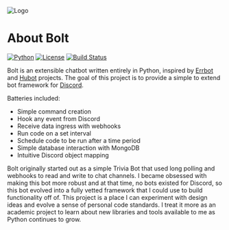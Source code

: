 ![Logo](https://user-images.githubusercontent.com/5940454/29853902-3b4a47dc-8d08-11e7-9158-31874826084c.png)

# About Bolt
[![Python](https://img.shields.io/badge/Python-3.6-7289da.svg?style=flat-square)](https://www.python.org/downloads/release/python-360/)
[![License](https://img.shields.io/badge/License-MIT-7289da.svg?style=flat-square)](https://opensource.org/licenses/MIT)
[![Build Status](https://img.shields.io/travis/ns-phennessy/Arcbot.svg?style=flat-square)](https://travis-ci.org/ns-phennessy/Bolt)

Bolt is an extensible chatbot written entirely in Python, inspired by
[Errbot](https://github.com/errbotio/errbot) and [Hubot](https://hubot.github.com/) projects.
The goal of this project is to provide a simple to extend bot framework for [Discord](https://discordapp.com).

Batteries included:
* Simple command creation
* Hook any event from Discord
* Receive data ingress with webhooks
* Run code on a set interval
* Schedule code to be run after a time period
* Simple database interaction with MongoDB
* Intuitive Discord object mapping

Bolt originally started out as a simple Trivia Bot that used long polling and webhooks to read and
write to chat channels. I became obsessed with making this bot more robust and at that time, no bots
existed for Discord, so this bot evolved into a fully vetted framework that I could use to build
functionality off of. This project is a place I can experiment with design ideas and evolve a sense
of personal code standards. I treat it more as an academic project to learn about new libraries and
tools available to me as Python continues to grow.
